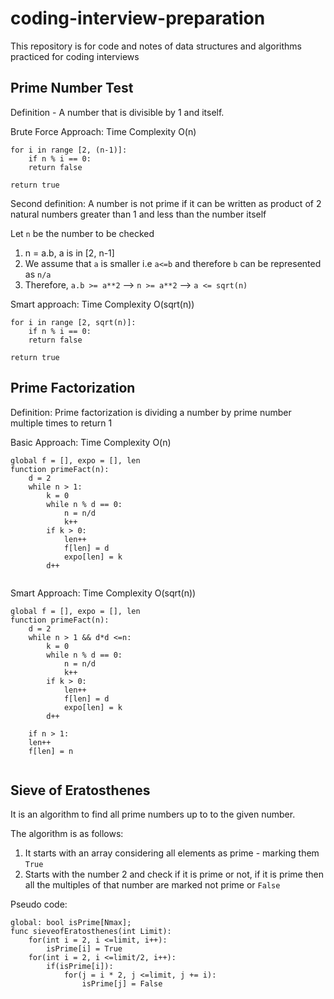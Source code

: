 # coding-interview-preparation
This repository is for code and notes of data structures and algorithms practiced for coding interviews

## Prime Number Test
Definition - A number that is divisible by 1 and itself. 

Brute Force Approach: Time Complexity O(n)

```
for i in range [2, (n-1)]:
    if n % i == 0:
    return false

return true
```

Second definition: A number is not prime if it can be written as product of 2 natural numbers greater than 1 and less than the number itself

Let `n` be the number to be checked

1. n = a.b, a is in [2, n-1]
2. We assume that `a` is smaller i.e `a<=b` and therefore `b` can be represented as `n/a`
3. Therefore, `a.b >= a**2` --> `n >= a**2` --> `a <= sqrt(n)`

Smart approach: Time Complexity O(sqrt(n))

```
for i in range [2, sqrt(n)]:
    if n % i == 0:
    return false

return true
```
## Prime Factorization

Definition: Prime factorization is dividing a number by prime number multiple times to return 1

Basic Approach: Time Complexity O(n)
```
global f = [], expo = [], len
function primeFact(n):
    d = 2
    while n > 1:
        k = 0
        while n % d == 0:
            n = n/d
            k++
        if k > 0:
            len++
            f[len] = d
            expo[len] = k
        d++
    
```
Smart Approach: Time Complexity O(sqrt(n))

```
global f = [], expo = [], len
function primeFact(n):
    d = 2
    while n > 1 && d*d <=n:
        k = 0
        while n % d == 0:
            n = n/d
            k++ 
        if k > 0:
            len++
            f[len] = d
            expo[len] = k
        d++

    if n > 1:
    len++
    f[len] = n
    
```
## Sieve of Eratosthenes
It is an algorithm to find all prime numbers up to to the given number.

The algorithm is as follows:
1. It starts with an array considering all elements as prime - marking them `True`
2. Starts with the number 2 and check if it is prime or not, if it is prime then all the multiples of that number are marked not prime or `False`

Pseudo code: 
```
global: bool isPrime[Nmax];
func sieveofEratosthenes(int Limit):
    for(int i = 2, i <=limit, i++):
        isPrime[i] = True
    for(int i = 2, i <=limit/2, i++):
        if(isPrime[i]):
            for(j = i * 2, j <=limit, j += i):
                isPrime[j] = False 
```